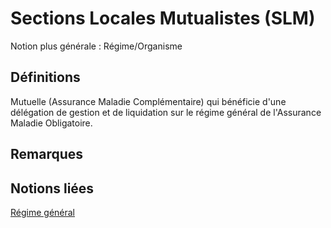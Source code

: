 # Sections Locales Mutualistes (SLM)
<!-- SPDX-License-Identifier: MPL-2.0 -->

Notion plus générale : Régime/Organisme

## Définitions

Mutuelle (Assurance Maladie Complémentaire) qui bénéficie d'une délégation de gestion et de liquidation sur le régime général de l'Assurance Maladie Obligatoire.

## Remarques

## Notions liées

[Régime général](regime_general.md)


